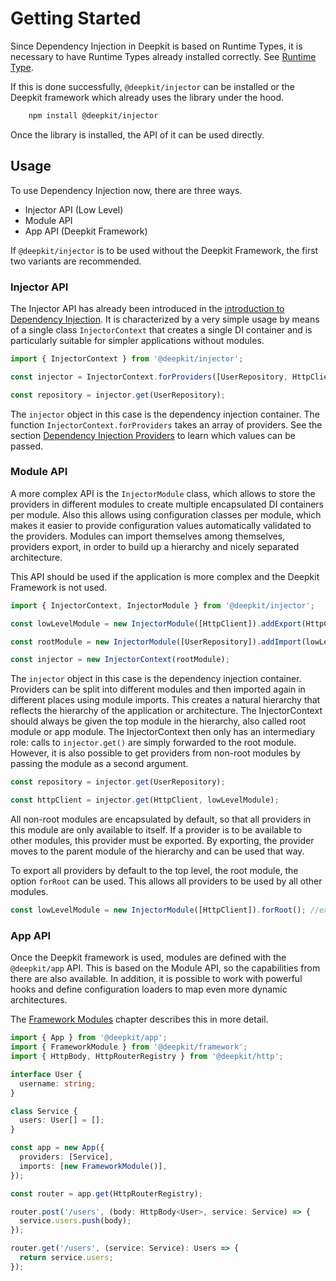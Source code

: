 # Getting Started

Since Dependency Injection in Deepkit is based on Runtime Types, it is necessary to have Runtime Types already installed correctly. See [Runtime Type](../runtime-types/getting-started.md).

If this is done successfully, `@deepkit/injector` can be installed or the Deepkit framework which already uses the library under the hood.

```sh
	npm install @deepkit/injector
```

Once the library is installed, the API of it can be used directly.

## Usage

To use Dependency Injection now, there are three ways.

- Injector API (Low Level)
- Module API
- App API (Deepkit Framework)

If `@deepkit/injector` is to be used without the Deepkit Framework, the first two variants are recommended.

### Injector API

The Injector API has already been introduced in the [introduction to Dependency Injection](../dependency-injection). It is characterized by a very simple usage by means of a single class `InjectorContext` that creates a single DI container and is particularly suitable for simpler applications without modules.

```typescript
import { InjectorContext } from '@deepkit/injector';

const injector = InjectorContext.forProviders([UserRepository, HttpClient]);

const repository = injector.get(UserRepository);
```

The `injector` object in this case is the dependency injection container. The function `InjectorContext.forProviders` takes an array of providers. See the section [Dependency Injection Providers](dependency-injection.md#di-providers) to learn which values can be passed.

### Module API

A more complex API is the `InjectorModule` class, which allows to store the providers in different modules to create multiple encapsulated DI containers per module. Also this allows using configuration classes per module, which makes it easier to provide configuration values automatically validated to the providers. Modules can import themselves among themselves, providers export, in order to build up a hierarchy and nicely separated architecture.

This API should be used if the application is more complex and the Deepkit Framework is not used.

```typescript
import { InjectorContext, InjectorModule } from '@deepkit/injector';

const lowLevelModule = new InjectorModule([HttpClient]).addExport(HttpClient);

const rootModule = new InjectorModule([UserRepository]).addImport(lowLevelModule);

const injector = new InjectorContext(rootModule);
```

The `injector` object in this case is the dependency injection container. Providers can be split into different modules and then imported again in different places using module imports. This creates a natural hierarchy that reflects the hierarchy of the application or architecture.
The InjectorContext should always be given the top module in the hierarchy, also called root module or app module. The InjectorContext then only has an intermediary role: calls to `injector.get()` are simply forwarded to the root module. However, it is also possible to get providers from non-root modules by passing the module as a second argument.

```typescript
const repository = injector.get(UserRepository);

const httpClient = injector.get(HttpClient, lowLevelModule);
```

All non-root modules are encapsulated by default, so that all providers in this module are only available to itself. If a provider is to be available to other modules, this provider must be exported. By exporting, the provider moves to the parent module of the hierarchy and can be used that way.

To export all providers by default to the top level, the root module, the option `forRoot` can be used. This allows all providers to be used by all other modules.

```typescript
const lowLevelModule = new InjectorModule([HttpClient]).forRoot(); //export all Providers to the root
```

### App API

Once the Deepkit framework is used, modules are defined with the `@deepkit/app` API. This is based on the Module API, so the capabilities from there are also available. In addition, it is possible to work with powerful hooks and define configuration loaders to map even more dynamic architectures.

The [Framework Modules](../app/modules.md) chapter describes this in more detail.

```typescript
import { App } from '@deepkit/app';
import { FrameworkModule } from '@deepkit/framework';
import { HttpBody, HttpRouterRegistry } from '@deepkit/http';

interface User {
  username: string;
}

class Service {
  users: User[] = [];
}

const app = new App({
  providers: [Service],
  imports: [new FrameworkModule()],
});

const router = app.get(HttpRouterRegistry);

router.post('/users', (body: HttpBody<User>, service: Service) => {
  service.users.push(body);
});

router.get('/users', (service: Service): Users => {
  return service.users;
});
```
